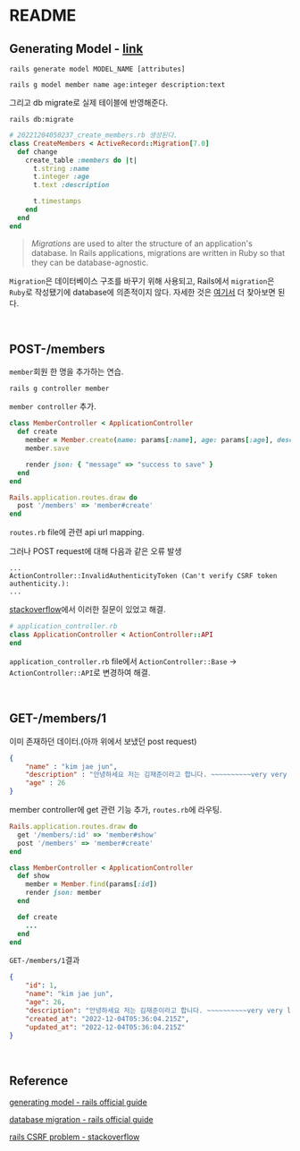 # README

## Generating Model - [link](https://guides.rubyonrails.org/getting_started.html#mvc-and-you-generating-a-model)

```shell
rails generate model MODEL_NAME [attributes]
```

```shell
rails g model member name age:integer description:text
```

그리고 db migrate로 실제 테이블에 반영해준다.

```shell
rails db:migrate
```

```ruby
# 20221204050237_create_members.rb 생성된다.
class CreateMembers < ActiveRecord::Migration[7.0]
  def change
    create_table :members do |t|
      t.string :name
      t.integer :age
      t.text :description

      t.timestamps
    end
  end
end
```

> *Migrations* are used to alter the structure of an application's database. In Rails applications, migrations are written in Ruby so that they can be database-agnostic.

`Migration`은 데이터베이스 구조를 바꾸기 위해 사용되고, Rails에서 `migration`은 `Ruby`로 작성됐기에 database에 의존적이지 않다. 자세한 것은 [여기서](https://guides.rubyonrails.org/getting_started.html#database-migrations) 더 찾아보면 된다.

<br>

## POST-/members

`member`회원 한 명을 추가하는 연습.

```shell
rails g controller member
```

`member controller` 추가.

```ruby
class MemberController < ApplicationController
  def create
    member = Member.create(name: params[:name], age: params[:age], description: params[:description])
    member.save

    render json: { "message" => "success to save" }
  end
end
```

```ruby
Rails.application.routes.draw do
  post '/members' => 'member#create'
end
```

`routes.rb` file에 관련 api url mapping.

그러나 POST request에 대해 다음과 같은 오류 발생

```shell
...
ActionController::InvalidAuthenticityToken (Can't verify CSRF token authenticity.):
...
```

[stackoverflow](https://stackoverflow.com/questions/35181340/rails-cant-verify-csrf-token-authenticity-when-making-a-post-request)에서 이러한 질문이 있었고 해결.

```ruby
# application_controller.rb
class ApplicationController < ActionController::API
end
```

`application_controller.rb` file에서 `ActionController::Base` → `ActionController::API`로 변경하여 해결.

<br>

## GET-/members/1

이미 존재하던 데이터.(아까 위에서 보냈던 post request)

```json
{
    "name" : "kim jae jun",
    "description" : "안녕하세요 저는 김재준이라고 합니다. ~~~~~~~~~~very very long self introduction",
    "age" : 26
}
```

member controller에 get 관련 기능 추가, `routes.rb`에 라우팅.

```ruby
Rails.application.routes.draw do
  get '/members/:id' => 'member#show'
  post '/members' => 'member#create'
end
```

```ruby
class MemberController < ApplicationController
  def show
    member = Member.find(params[:id])
    render json: member
  end

  def create
    ...
  end
end
```

`GET-/members/1`결과

```json
{
    "id": 1,
    "name": "kim jae jun",
    "age": 26,
    "description": "안녕하세요 저는 김재준이라고 합니다. ~~~~~~~~~~very very long self introduction",
    "created_at": "2022-12-04T05:36:04.215Z",
    "updated_at": "2022-12-04T05:36:04.215Z"
}
```

<br>





## Reference

[generating model - rails official guide](https://guides.rubyonrails.org/getting_started.html#mvc-and-you-generating-a-model)

[database migration - rails official guide](https://guides.rubyonrails.org/getting_started.html#database-migrations)

[rails CSRF problem - stackoverflow](https://stackoverflow.com/questions/35181340/rails-cant-verify-csrf-token-authenticity-when-making-a-post-request)
